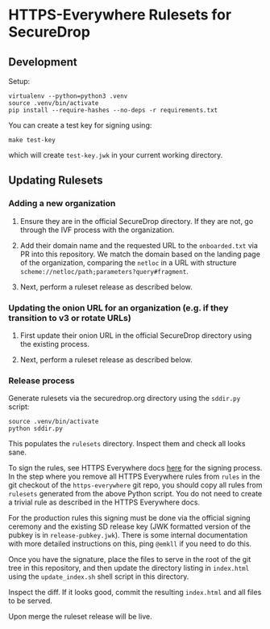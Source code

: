 # HTTPS-Everywhere Rulesets for SecureDrop

## Development

Setup:

```
virtualenv --python=python3 .venv
source .venv/bin/activate
pip install --require-hashes --no-deps -r requirements.txt
```

You can create a test key for signing using:

```
make test-key
```

which will create `test-key.jwk` in your current working directory.

## Updating Rulesets

### Adding a new organization

1. Ensure they are in the official SecureDrop directory. If they are not, go through the IVF process with the organization.

2. Add their domain name and the requested URL to the `onboarded.txt` via PR into this repository. We match the domain based on the landing page of the organization, comparing the `netloc` in a URL with structure `scheme://netloc/path;parameters?query#fragment`.

3. Next, perform a ruleset release as described below.

### Updating the onion URL for an organization (e.g. if they transition to v3 or rotate URLs)

1. First update their onion URL in the official SecureDrop directory using the existing process.

2. Next, perform a ruleset release as described below.

### Release process

Generate rulesets via the securedrop.org directory using the `sddir.py` script:

```
source .venv/bin/activate
python sddir.py
```

This populates the `rulesets` directory. Inspect them and check all looks sane.

To sign the rules, see HTTPS Everywhere docs [here](https://github.com/EFForg/https-everywhere/blob/master/docs/en_US/ruleset-update-channels.md#2-signing-rulesets-with-this-key) for the signing process. In the step where you remove all HTTPS Everywhere rules from `rules` in the git checkout of the `https-everywhere` git repo, you should copy all rules from `rulesets` generated from the above Python script. You do not need to create a trivial rule as described in the HTTPS Everywhere docs.

For the production rules this signing must be done via the official signing ceremony and the existing SD release key (JWK formatted version of the pubkey is in `release-pubkey.jwk`). There is some internal documentation with more detailed instructions on this, ping `@emkll` if you need to do this.

Once you have the signature, place the files to serve in the root of the git tree in this repository, and then update the directory listing in `index.html` using the `update_index.sh` shell script in this directory.

Inspect the diff. If it looks good, commit the resulting `index.html` and all files to be served.

Upon merge the ruleset release will be live.
